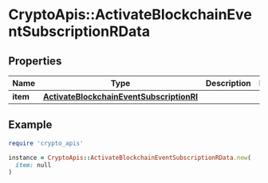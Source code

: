 # CryptoApis::ActivateBlockchainEventSubscriptionRData

## Properties

| Name | Type | Description | Notes |
| ---- | ---- | ----------- | ----- |
| **item** | [**ActivateBlockchainEventSubscriptionRI**](ActivateBlockchainEventSubscriptionRI.md) |  |  |

## Example

```ruby
require 'crypto_apis'

instance = CryptoApis::ActivateBlockchainEventSubscriptionRData.new(
  item: null
)
```

